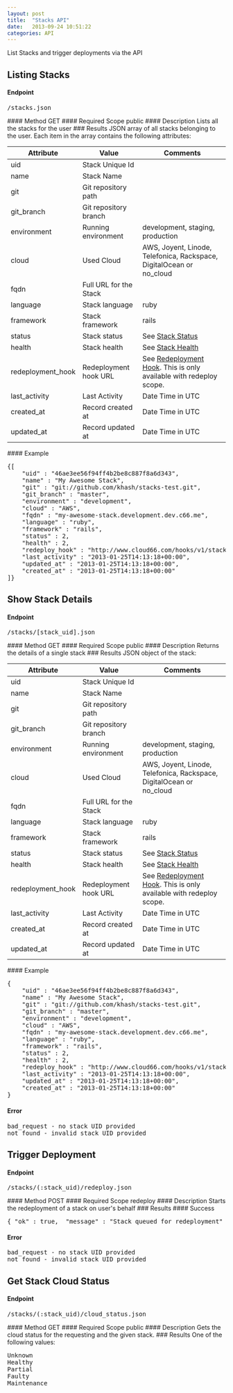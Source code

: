 ```yaml
---
layout: post
title:  "Stacks API"
date:   2013-09-24 10:51:22
categories: API
---
```


<p class="lead">List Stacks and trigger deployments via the API</p>

## Listing Stacks
#### Endpoint
<p><kbd>/stacks.json</kbd></p>
#### Method
GET
#### Required Scope
public
#### Description
Lists all the stacks for the user
### Results
JSON array of all stacks belonging to the user.
Each item in the array contains the following attributes:
<table class="table table-bordered table-striped">
	<thead>
		<tr>
			<th>Attribute</th>
			<th>Value</th>
			<th>Comments</th>
		</tr>
  </thead>
	<tbody>
		<tr><td>uid</td><td>Stack Unique Id</td><td></td></tr>
		<tr><td>name</td><td>Stack Name</td><td></td></tr>
		<tr><td>git</td><td>Git repository path</td><td></td></tr>
		<tr><td>git_branch</td><td>Git repository branch</td><td></td></tr>
		<tr><td>environment</td><td>Running environment</td><td>development, staging, production</td></tr>
		<tr><td>cloud</td><td>Used Cloud</td><td>AWS, Joyent, Linode, Telefonica, Rackspace, DigitalOcean or no_cloud</td></tr>
		<tr><td>fqdn</td><td>Full URL for the Stack</td><td></td></tr>
		<tr><td>language</td><td>Stack language</td><td>ruby</td></tr>
		<tr><td>framework</td><td>Stack framework</td><td>rails</td></tr>
		<tr><td>status</td><td>Stack status</td><td>See <a href='stack_status'>Stack Status</a></td></tr>
		<tr><td>health</td><td>Stack health</td><td>See <a href='stack_health'>Stack Health</a></td></tr>
		<tr><td>redeployment_hook</td><td>Redeployment hook URL</td><td>See <a href='redeployment_hook'>Redeployment Hook</a>. This is only available with redeploy scope.</td></tr>
		<tr><td>last_activity</td><td>Last Activity</td><td>Date Time in UTC</td></tr>
		<tr><td>created_at</td><td>Record created at</td><td>Date Time in UTC</td></tr>
		<tr><td>updated_at</td><td>Record updated at</td><td>Date Time in UTC</td></tr>
	</tbody>
</table>
#### Example
<pre class="terminal">
{[
	"uid" : "46ae3ee56f94ff4b2be8c887f8a6d343",
	"name" : "My Awesome Stack",
	"git" : "git://github.com/khash/stacks-test.git",
	"git_branch" : "master",
	"environment" : "development",
	"cloud" : "AWS",
	"fqdn" : "my-awesome-stack.development.dev.c66.me",
	"language" : "ruby",
	"framework" : "rails",
	"status" : 2,
	"health" : 2,
	"redeploy_hook" : "http://www.cloud66.com/hooks/v1/stacks/redeploy/9aee67fec10cdcbbbc46eebd41234cb9/46ae3ee56f94ff4b2be8c887f8a6d343",
	"last_activity" : "2013-01-25T14:13:18+00:00",
	"updated_at" : "2013-01-25T14:13:18+00:00",
	"created_at" : "2013-01-25T14:13:18+00:00"
]}
</pre>

## Show Stack Details
#### Endpoint
<p><kbd>/stacks/[stack_uid].json</kbd></p>
#### Method
GET
#### Required Scope
public
#### Description
Returns the details of a single stack
### Results
JSON object of the stack:
<table class="table table-bordered table-striped">
	<thead>
		<tr>
			<th>Attribute</th>
			<th>Value</th>
			<th>Comments</th>
		</tr>
  </thead>
	<tbody>
		<tr><td>uid</td><td>Stack Unique Id</td><td></td></tr>
		<tr><td>name</td><td>Stack Name</td><td></td></tr>
		<tr><td>git</td><td>Git repository path</td><td></td></tr>
		<tr><td>git_branch</td><td>Git repository branch</td><td></td></tr>
		<tr><td>environment</td><td>Running environment</td><td>development, staging, production</td></tr>
		<tr><td>cloud</td><td>Used Cloud</td><td>AWS, Joyent, Linode, Telefonica, Rackspace, DigitalOcean or no_cloud</td></tr>
		<tr><td>fqdn</td><td>Full URL for the Stack</td><td></td></tr>
		<tr><td>language</td><td>Stack language</td><td>ruby</td></tr>
		<tr><td>framework</td><td>Stack framework</td><td>rails</td></tr>
		<tr><td>status</td><td>Stack status</td><td>See <a href='stack_status'>Stack Status</a></td></tr>
		<tr><td>health</td><td>Stack health</td><td>See <a href='stack_health'>Stack Health</a></td></tr>
		<tr><td>redeployment_hook</td><td>Redeployment hook URL</td><td>See <a href='redeployment_hook'>Redeployment Hook</a>. This is only available with redeploy scope.</td></tr>
		<tr><td>last_activity</td><td>Last Activity</td><td>Date Time in UTC</td></tr>
		<tr><td>created_at</td><td>Record created at</td><td>Date Time in UTC</td></tr>
		<tr><td>updated_at</td><td>Record updated at</td><td>Date Time in UTC</td></tr>
	</tbody>
</table>
#### Example
<pre class="terminal">
{
	"uid" : "46ae3ee56f94ff4b2be8c887f8a6d343",
	"name" : "My Awesome Stack",
	"git" : "git://github.com/khash/stacks-test.git",
	"git_branch" : "master",
	"environment" : "development",
	"cloud" : "AWS",
	"fqdn" : "my-awesome-stack.development.dev.c66.me",
	"language" : "ruby",
	"framework" : "rails",
	"status" : 2,
	"health" : 2,
	"redeploy_hook" : "http://www.cloud66.com/hooks/v1/stacks/redeploy/9aee67fec10cdcbbbc46eebd41234cb9/46ae3ee56f94ff4b2be8c887f8a6d343",
	"last_activity" : "2013-01-25T14:13:18+00:00",
	"updated_at" : "2013-01-25T14:13:18+00:00",
	"created_at" : "2013-01-25T14:13:18+00:00"
}
</pre>

#### Error
<pre class="terminal">
bad_request - no stack UID provided
not_found - invalid stack UID provided
</pre>

## Trigger Deployment
#### Endpoint
<p><kbd>/stacks/(:stack_uid)/redeploy.json</kbd></p>
#### Method
POST
#### Required Scope
redeploy
#### Description
Starts the redeployment of a stack on user's behalf
### Results
#### Success
<pre class="terminal">
{ "ok" : true,  "message" : "Stack queued for redeployment" }
</pre>

#### Error
<pre class="terminal">
bad_request - no stack UID provided
not_found - invalid stack UID provided
</pre>

## Get Stack Cloud Status
#### Endpoint
<p><kbd>/stacks/(:stack_uid)/cloud_status.json</kbd></p>
#### Method
GET
#### Required Scope
public
#### Description
Gets the cloud status for the requesting and the given stack.
### Results
One of the following values:
<pre class="terminal">
Unknown
Healthy
Partial
Faulty
Maintenance
</pre>